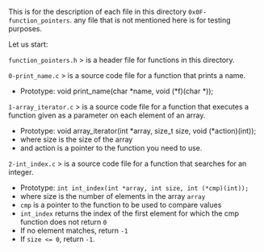 This is for the description of each file in this directory `0x0F-function_pointers`.
any file that is not mentioned here is for testing purposes.

Let us start:

`function_pointers.h` > is a header file for functions in this directory.

`0-print_name.c` > is a source code file for a function that prints a name.
- Prototype: void print_name(char *name, void (*f)(char *));

`1-array_iterator.c` > is a source code file for a function that executes a function given as a parameter on each element of an array.
- Prototype: void array_iterator(int *array, size_t size, void (*action)(int));
- where size is the size of the array
- and action is a pointer to the function you need to use.

`2-int_index.c` > is a source code file for a function that searches for an integer.
- Prototype: `int int_index(int *array, int size, int (*cmp)(int));`
- where size is the number of elements in the array `array`
- `cmp` is a pointer to the function to be used to compare values
- `int_index` returns the index of the first element for which the cmp function does not return `0`
- If no element matches, return `-1`
- If `size <= 0`, return `-1`.
